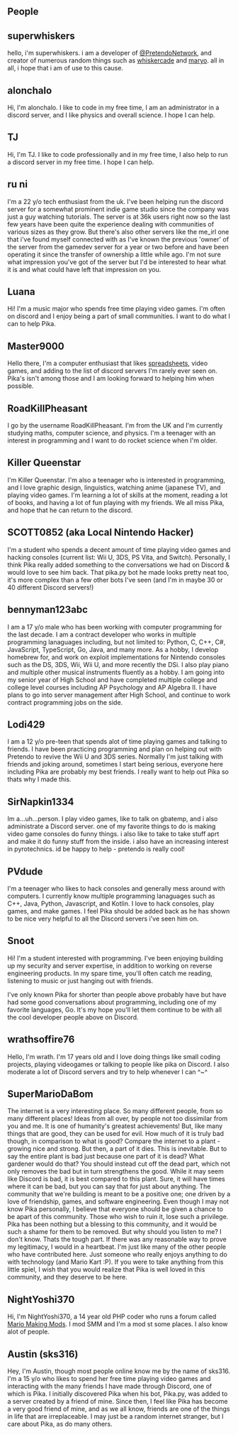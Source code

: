 ## People

## superwhiskers
hello, i'm superwhiskers. i am a developer of [@PretendoNetwork](https://github.com/PretendoNetwork), and creator of numerous random things such as [whiskercade](https://github.com/superwhiskers/whiskercade) and [maryo](https://github.com/PretendoNetwork/maryo). all in all, i hope that i am of use to this cause.

## alonchalo 
Hi, I'm alonchalo. I like to code in my free time, I am an administrator in a discord server, and I like physics and overall science. I hope I can help.

## TJ 
Hi, I'm TJ. I like to code professionally and in my free time, I also help to run a discord server in my free time. I hope I can help.

## ru ni
I'm a 22 y/o tech enthusiast from the uk. I've been helping run the discord server for a somewhat prominent indie game studio since the company was just a guy watching tutorials. The server is at 36k users right now so the last few years have been quite the experience dealing with communities of various sizes as they grow.   But there's also other servers like the me_irl one that i've found myself connected with as I've known the previous 'owner' of the server from the gamedev server for a year or two before and have been operating it since the transfer of ownership a little while ago. I'm not sure what impression you've got of the server but I'd be interested to hear what it is and what could have left that impression on you.

## Luana
Hi! I'm a music major who spends free time playing video games. I'm often on discord and I enjoy being a part of small communities. I want to do what I can to help Pika.

## Master9000
Hello there, I'm a computer enthusiast that likes [spreadsheets](https://docs.google.com/spreadsheets/d/17HwmmJE-oKMyD20SwOqGjQN9XXTj0SU7nXy-oKQ5zFw/edit?usp=sharing), video games, and adding to the list of discord servers I'm rarely ever seen on. Pika's isn't among those and I am looking forward to helping him when possible.

## RoadKillPheasant
I go by the username RoadKillPheasant. I'm from the UK and I'm currently studying maths, computer science, and physics. I'm a teenager with an interest in programming and I want to do rocket science when I'm older.

## Killer Queenstar
I'm Killer Queenstar. I'm also a teenager who is interested in programming, and I love graphic design, linguistics, watching anime (japanese TV), and playing video games. I'm learning a lot of skills at the moment, reading a lot of books, and having a lot of fun playing with my friends. We all miss Pika, and hope that he can return to the discord.

## SCOTT0852 (aka Local Nintendo Hacker)
I'm a student who spends a decent amount of time playing video games and hacking consoles (current list: Wii U, 3DS, PS Vita, and Switch). Personally, I think Pika really added something to the conversations we had on Discord & would love to see him back. That pika.py bot he made looks pretty neat too, it's more complex than a few other bots I've seen (and I'm in maybe 30 or 40 different Discord servers!)

## bennyman123abc
I am a 17 y/o male who has been working with computer programming for the last decade. I am a contract developer who works in multiple programming lanaguages including, but not limited to: Python, C, C++, C#, JavaScript, TypeScript, Go, Java, and many more. As a hobby, I develop homebrew for, and work on exploit implementations for Nintendo consoles such as the DS, 3DS, Wii, Wii U, and more recently the DSi. I also play piano and multiple other musical instruments fluently as a hobby. I am going into my senior year of High School and have completed multiple college and college level courses including AP Psychology and AP Algebra II. I have plans to go into server management after High School, and continue to work contract programming jobs on the side. 

## Lodi429
I am a 12 y/o pre-teen that spends alot of time playing games and talking to friends. I have been practicing programming and plan on helping out with Pretendo to revive the Wii U and 3DS series. Normally I'm just talking with friends and joking around, sometimes I start being serious, everyone here including Pika are probably my best friends. I really want to help out Pika so thats why I made this.

## SirNapkin1334
Im a...uh...person. I play video games, like to talk on gbatemp, and i also administrate a Discord server. one of my favorite things to do is making video game consoles do funny things. i also like to take to take stuff aprt and make it do funny stuff from the inside. i also have an increasing interest in pyrotechnics. id be happy to help - pretendo is really cool!

## PVdude
I'm a teenager who likes to hack consoles and generally mess around with computers. I currently know multiple programming lanaguages such as C++, Java, Python, Javascript, and Kotlin. I love to hack consoles, play games, and make games. I feel Pika should be added back as he has shown to be nice very helpful to all the Discord servers i've seen him on.

## Snoot
Hi! I'm a student interested with programming. I've been enjoying building up my security and server expertise, in addition to working on reverse engineering products. In my spare time, you'll often catch me reading, listening to music or just hanging out with friends.

I've only known Pika for shorter than people above probably have but have had some good conversations about programming, including one of my favorite languages, Go. It's my hope you'll let them continue to be with all the cool developer people above on Discord.

## wrathsoffire76
Hello, I'm wrath. I'm 17 years old and I love doing things like small coding projects, playing videogames or talking to people like pika on Discord. I also moderate a lot of Discord servers and try to help whenever I can ^~^

## SuperMarioDaBom
The internet is a very interesting place. So many different people, from so many different places! Ideas from all over, by people not too dissimilar from you and me. It is one of humanity's greatest achievements! But, like many things that are good, they can be used for evil. How much of it is truly bad though, in comparison to what is good? Compare the internet to a plant - growing nice and strong. But then, a part of it dies. This is inevitable. But to say the entire plant is bad just because one part of it is dead? What gardener would do that? You should instead cut off the dead part, which not only removes the bad but in turn strengthens the good.
While it may seem like Discord is bad, it is best compared to this plant. Sure, it will have times where it can be bad, but you can say that for just about anything. The community that we're building is meant to be a positive one; one driven by a love of friendship, games, and software engineering. Even though I may not know Pika personally, I believe that everyone should be given a chance to be apart of this community. Those who wish to ruin it, lose such a privilege. Pika has been nothing but a blessing to this community, and it would be such a shame for them to be removed.
But why should you listen to me? I don't know. Thats the tough part. If there was any reasonable way to prove my legitimacy, I would in a heartbeat. I'm just like many of the other people who have contributed here. Just someone who really enjoys anything to do with technology (and Mario Kart :P). If you were to take anything from this little spiel, I wish that you would realize that Pika is well loved in this community, and they deserve to be here.

## NightYoshi370

Hi, I'm NightYoshi370, a 14 year old PHP coder who runs a forum called [Mario Making Mods](https://mariomods.net/). I mod SMM and I'm a mod st some places. I also know alot of people.

## Austin (sks316)
Hey, I'm Austin, though most people online know me by the name of sks316. I'm a 15 y/o who likes to spend her free time playing video games and interacting with the many friends I have made through Discord, one of which is Pika. I initially discovered Pika when his bot, Pika.py, was added to a server created by a friend of mine. Since then, I feel like Pika has become a very good friend of mine, and as we all know, friends are one of the things in life that are irreplaceable. I may just be a random internet stranger, but I care about Pika, as do many others.
